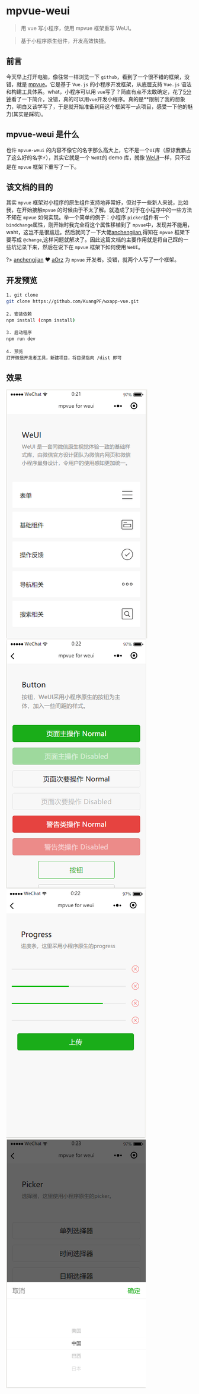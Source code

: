 # mpvue-weui

> 用 vue 写小程序，使用 mpvue 框架重写 WeUI。

> 基于小程序原生组件，开发高效快捷。

## 前言

今天早上打开电脑，像往常一样浏览一下 `github`，看到了一个很不错的框架，没错，就是 [mpvue](https://github.com/Meituan-Dianping/mpvue)。它是基于 `Vue.js` 的小程序开发框架，从底层支持 `Vue.js` 语法和构建工具体系。what，小程序可以用 `vue`写了？简直有点不太敢确定，花了[5分钟](http://mpvue.com/mpvue/quickstart/)看了一下简介，没错，真的可以用`vue`开发小程序。真的是**限制了我的想象力，明白又该学写了，于是就开始准备利用这个框架写一点项目，感受一下他的魅力(其实是踩坑)。


## mpvue-weui 是什么

也许 `mpvue-weui` 的内容不像它的名字那么高大上，它不是一个`UI`库（原谅我霸占了这么好的名字:zap:），其实它就是一个 `WeUI`的 demo 库，就像 [WeUI](https://weui.io/)一样，只不过是在 `mpvue` 框架下重写了一下。


## 该文档的目的

其实 `mpvue` 框架对小程序的原生组件支持地非常好，但对于一些新人来说，比如我，在开始接触`mpvue` 的时候由于不太了解。就造成了对于在小程序中的一些方法不知在 `mpvue` 如何实现。举一个简单的例子：小程序 `picker`组件有一个`bindchange`属性，刚开始时我完全将这个属性移植到了 `mpvue`中，发现并不能用，waht，这岂不是很尴尬。然后就问了一下大佬[anchengjian](https://github.com/anchengjian),得知在 `mpvue` 框架下要写成 `@change`,这样问题就解决了。因此这篇文档的主要作用就是将自己踩的一些坑记录下来，然后在说下在 `mpvue` 框架下如何使用 `WeUI`。

?> [anchengjian](https://github.com/anchengjian)    :heart:    [aOrz](https://github.com/aOrz) 为  `mpvue` 开发者。没错，就两个人写了一个框架。


## 开发预览

``` bash
1. git clone
git clone https://github.com/KuangPF/wxapp-vue.git

2. 安装依赖
npm install (cnpm install)

3. 启动程序
npm run dev

4. 预览
打开微信开发者工具，新建项目，将目录指向 /dist 即可

```
## 效果

![mpvue-weui-demo01](_img/mpvue-weui-demo01.png)
![mpvue-weui-demo02](_img/mpvue-weui-demo02.png)
![mpvue-weui-demo03](_img/mpvue-weui-demo03.png)
![mpvue-weui-demo01](_img/mpvue-weui-demo04.png)


